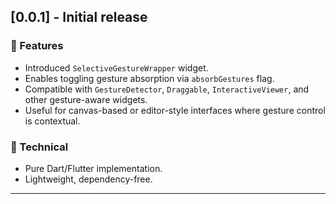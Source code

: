 ## [0.0.1] - Initial release

### 🎉 Features
- Introduced `SelectiveGestureWrapper` widget.
- Enables toggling gesture absorption via `absorbGestures` flag.
- Compatible with `GestureDetector`, `Draggable`, `InteractiveViewer`, and other gesture-aware widgets.
- Useful for canvas-based or editor-style interfaces where gesture control is contextual.

### 🔧 Technical
- Pure Dart/Flutter implementation.
- Lightweight, dependency-free.

---
